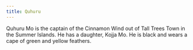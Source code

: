 ```yaml
---
title: Quhuru
---
```


Quhuru Mo is the captain of the Cinnamon Wind out of Tall Trees Town in the Summer Islands. He has a daughter, Kojja Mo. He is black and wears a cape of green and yellow feathers. 


